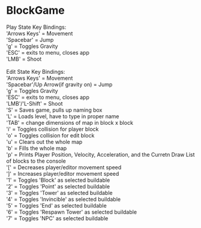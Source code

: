 # BlockGame

Play State Key Bindings:\
  'Arrows Keys' = Movement\
  'Spacebar' = Jump\
  'g' = Toggles Gravity\
  'ESC' = exits to menu, closes app\
  'LMB' = Shoot\
  \
Edit State Key Bindings:\
  'Arrows Keys' = Movement\
  'Spacebar'/Up Arrow(if gravity on) = Jump\
  'g' = Toggles Gravity\
  'ESC' = exits to menu, closes app\
  'LMB'/'L-Shift' = Shoot\
  'S' = Saves game, pulls up naming box\
  'L' = Loads level, have to type in proper name\
  'TAB' = change dimensions of map in block x block\
  'i' = Toggles collision for player block\
  'o' = Toggles collision for edit block\
  'u' = Clears out the whole map\
  'b' = Fills the whole map\
  'p' = Prints Player Position, Velocity, Acceleration, and the Curretn Draw List of blocks to the console\
  '[' = Decreases player/editor movement speed\
  ']' = Increases player/editor movement speed\
  '1' = Toggles 'Block' as selected buildable\
  '2' = Toggles 'Point' as selected buildable\
  '3' = Toggles 'Tower' as selected buildable\
  '4' = Toggles 'Invincible' as selected buildable\
  '5' = Toggles 'End' as selected buildable\
  '6' = Toggles 'Respawn Tower' as selected buildable\
  '7' = Toggles 'NPC' as selected buildable
  
  
  
